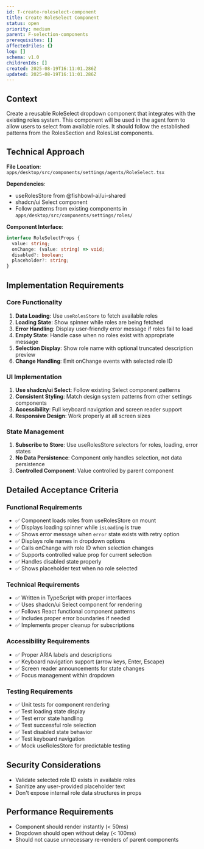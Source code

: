```yaml
---
id: T-create-roleselect-component
title: Create RoleSelect Component
status: open
priority: medium
parent: F-selection-components
prerequisites: []
affectedFiles: {}
log: []
schema: v1.0
childrenIds: []
created: 2025-08-19T16:11:01.286Z
updated: 2025-08-19T16:11:01.286Z
---
```


## Context

Create a reusable RoleSelect dropdown component that integrates with the existing roles system. This component will be used in the agent form to allow users to select from available roles. It should follow the established patterns from the RolesSection and RolesList components.

## Technical Approach

**File Location**: `apps/desktop/src/components/settings/agents/RoleSelect.tsx`

**Dependencies**:

- useRolesStore from @fishbowl-ai/ui-shared
- shadcn/ui Select component
- Follow patterns from existing components in `apps/desktop/src/components/settings/roles/`

**Component Interface**:

```typescript
interface RoleSelectProps {
  value: string;
  onChange: (value: string) => void;
  disabled?: boolean;
  placeholder?: string;
}
```

## Implementation Requirements

### Core Functionality

1. **Data Loading**: Use `useRolesStore` to fetch available roles
2. **Loading State**: Show spinner while roles are being fetched
3. **Error Handling**: Display user-friendly error message if roles fail to load
4. **Empty State**: Handle case when no roles exist with appropriate message
5. **Selection Display**: Show role name with optional truncated description preview
6. **Change Handling**: Emit onChange events with selected role ID

### UI Implementation

1. **Use shadcn/ui Select**: Follow existing Select component patterns
2. **Consistent Styling**: Match design system patterns from other settings components
3. **Accessibility**: Full keyboard navigation and screen reader support
4. **Responsive Design**: Work properly at all screen sizes

### State Management

1. **Subscribe to Store**: Use useRolesStore selectors for roles, loading, error states
2. **No Data Persistence**: Component only handles selection, not data persistence
3. **Controlled Component**: Value controlled by parent component

## Detailed Acceptance Criteria

### Functional Requirements

- ✅ Component loads roles from useRolesStore on mount
- ✅ Displays loading spinner while `isLoading` is true
- ✅ Shows error message when `error` state exists with retry option
- ✅ Displays role names in dropdown options
- ✅ Calls onChange with role ID when selection changes
- ✅ Supports controlled value prop for current selection
- ✅ Handles disabled state properly
- ✅ Shows placeholder text when no role selected

### Technical Requirements

- ✅ Written in TypeScript with proper interfaces
- ✅ Uses shadcn/ui Select component for rendering
- ✅ Follows React functional component patterns
- ✅ Includes proper error boundaries if needed
- ✅ Implements proper cleanup for subscriptions

### Accessibility Requirements

- ✅ Proper ARIA labels and descriptions
- ✅ Keyboard navigation support (arrow keys, Enter, Escape)
- ✅ Screen reader announcements for state changes
- ✅ Focus management within dropdown

### Testing Requirements

- ✅ Unit tests for component rendering
- ✅ Test loading state display
- ✅ Test error state handling
- ✅ Test successful role selection
- ✅ Test disabled state behavior
- ✅ Test keyboard navigation
- ✅ Mock useRolesStore for predictable testing

## Security Considerations

- Validate selected role ID exists in available roles
- Sanitize any user-provided placeholder text
- Don't expose internal role data structures in props

## Performance Requirements

- Component should render instantly (< 50ms)
- Dropdown should open without delay (< 100ms)
- Should not cause unnecessary re-renders of parent components
